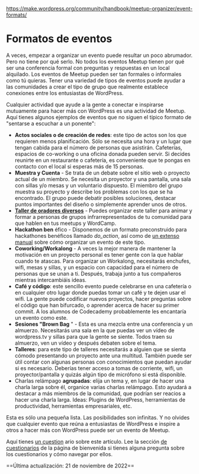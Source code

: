 https://make.wordpress.org/community/handbook/meetup-organizer/event-formats/

# Formatos de eventos

A veces, empezar a organizar un evento puede resultar un poco abrumador. Pero no tiene por qué serlo. No todos los eventos Meetup tienen por qué ser una conferencia formal con preguntas y respuestas en un local alquilado. Los eventos de Meetup pueden ser tan formales o informales como tú quieras. Tener una variedad de tipos de eventos puede ayudar a las comunidades a crear el tipo de grupo que realmente establece conexiones entre los entusiastas de WordPress.

Cualquier actividad que ayude a la gente a conectar e inspirarse mutuamente para hacer más con WordPress es una actividad de Meetup. Aquí tienes algunos ejemplos de eventos que no siguen el típico formato de "sentarse a escuchar a un ponente":

- **Actos sociales o de creación de redes**: este tipo de actos son los que requieren menos planificación. Sólo se necesita una hora y un lugar que tengan cabida para el número de personas que asistirán. Cafeterías, espacios de co-working o una oficina donada pueden servir. Si decides reunirte en un restaurante o cafetería, es conveniente que te pongas en contacto con el local si esperas más de 15 personas.
- **Muestra y Cuenta** - Se trata de un debate sobre el sitio web o proyecto actual de un miembro. Se necesita un proyector y una pantalla, una sala con sillas y/o mesas y un voluntario dispuesto. El miembro del grupo muestra su proyecto y describe los problemas con los que se ha encontrado. El grupo puede debatir posibles soluciones, destacar puntos importantes del diseño o simplemente aprender unos de otros.
- [**Taller de oradores diversos**](https://make.wordpress.org/community/handbook/meetup-organizer/event-formats/diversity-speaker-training-workshop/) - Puedes organizar este taller para animar y formar a personas de grupos infrarrepresentados de tu comunidad para que hablen en tus meetups y WordCamp.
- **Hackathon ben** éfico - Disponemos de un formato preconstruido para hackathones benéficos llamado _do_action_, así como de [un extenso manual](https://make.wordpress.org/community/handbook/meetup-organizer/event-formats/do_action-charity-hackathon/) sobre cómo organizar un evento de este tipo.
- **Coworking/Workalong** - A veces la mejor manera de mantener la motivación en un proyecto personal es tener gente con la que hablar cuando te atascas. Para organizar un Workalong, necesitarás enchufes, wifi, mesas y sillas, y un espacio con capacidad para el número de personas que se unan a ti. Después, trabaja junto a tus compañeros mientras intercambiáis ideas.
- **Café y código**: este sencillo evento puede celebrarse en una cafetería o en cualquier otro lugar donde puedas tomar un café y te dejen usar el wifi. La gente puede codificar nuevos proyectos, hacer preguntas sobre el código que han bifurcado, o aprender acerca de hacer su primer commit. A los alumnos de Codecademy probablemente les encantaría un evento como este.
- **Sesiones "Brown Bag** " - Esta es una mezcla entre una conferencia y un almuerzo. Necesitarás una sala en la que puedas ver un vídeo de wordpress.tv y sillas para que la gente se siente. Todos traen su almuerzo, ven un vídeo y después debaten sobre el tema.
- **Talleres**: para este tipo de talleres necesitarás a alguien que se sienta cómodo presentando un proyecto ante una multitud. También puede ser útil contar con algunas personas con conocimientos que puedan ayudar si es necesario. Deberías tener acceso a tomas de corriente, wifi, un proyector/pantalla y quizás algún tipo de micrófono si está disponible.
- Charlas relámpago **agrupadas**: elija un tema y, en lugar de hacer una charla larga sobre él, organice varias charlas relámpago. Esto ayudará a destacar a más miembros de la comunidad, que podrían ser reacios a hacer una charla larga. Ideas: Plugins de WordPress, herramientas de productividad, herramientas empresariales, etc.

Esta es sólo una pequeña lista. Las posibilidades son infinitas. Y no olvides que cualquier evento que reúna a entusiastas de WordPress e inspire a otros a hacer más con WordPress puede ser un evento de Meetup.

Aquí tienes [un cuestion](https://wordpress.org/contributor-training/quiz/planning-a-variety-of-events/) ario sobre este artículo. Lee la sección [de cuestionarios](https://make.wordpress.org/community/handbook/meetup-organizer/welcome/#quizzes) de la página de bienvenida si tienes alguna pregunta sobre los cuestionarios y cómo navegar por ellos.

==Última actualización: 21 de noviembre de 2022==